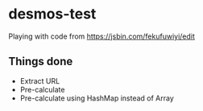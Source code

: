 # desmos-test
Playing with code from https://jsbin.com/fekufuwiyi/edit

## Things done

- Extract URL
- Pre-calculate
- Pre-calculate using HashMap instead of Array